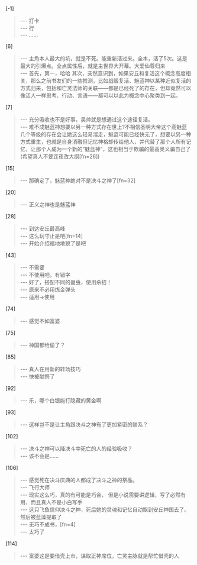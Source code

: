 
[-1] 
>--- 打卡<br>
>--- 行<br>
>--- ……<br>

[6] 
>--- 主角本人最大的坑，就是不死。能重新活过来。全本，活了5次。这是最大的引爆点。全点属性后，就是主世界大开幕。大爱仙尊归来<br>
>--- 首先，第一，哈哈
其次，突然意识到，如果安丘和复活这个概念高度相关，那么之前书友们的一些推测，比如战贩复活、魅蓝神以某种近似复活的方式归来，包括和亡灵法师的关联——都是已经死了的存在，但却竟然可以像活人一样思考、行动、言语——都可以以此为概念中心聚类到一起。<br>

[7] 
>--- 充分吸收也不是好事，吴帅就是想通过这个途径复活。<br>
>--- 难不成魅蓝神想要以另一种方式存在世上?不相信圣明大帝这个高魅蓝几个等级的存在会让她这么轻易溜走，魅蓝可能已经快无了，想要以另一种方式重生，也就是自身消融但记忆神格却传给他人，并代替了那个人所有记忆，让那个人成为一个新的“魅蓝神”，这也相当于欺骗的最高奥义骗自己了(希望真人不要连夜改大纲[fn=26])<br>

[15] 
>--- 那确定了，魅蓝神绝对不是决斗之神了[fn=32]<br>

[20] 
>--- 正义之神也是魅蓝神<br>

[28] 
>--- 到达安丘最高峰<br>
>--- 这么玩寸止是吧[fn=14]<br>
>--- 开始介绍福地地貌了是吧<br>

[43] 
>--- 不需要<br>
>--- 不使用吧，有错字<br>
>--- 好了，搭配不同的蛊虫，使用杀招！<br>
>--- 原来不必用炼金弹头<br>
>--- 适用→使用<br>

[74] 
>--- 感觉不如富婆<br>

[75] 
>--- 神国都给偷了？<br>

[85] 
>--- 真人在用新的转场技巧<br>
>--- 快被献祭了<br>

[92] 
>--- 乐，哪个白银能打隐藏的黄金啊<br>

[93] 
>--- 这样岂不是让主角跟决斗之神有了更加紧密的联系？<br>

[102] 
>--- 决斗之神可以降决斗中死亡的人的经验吸收？<br>
>--- 该不会是……<br>

[106] 
>--- 感觉死在决斗庆典的人都成了决斗之神的祭品。<br>
>--- 飞行大师<br>
>--- 现实这么巧，真的有可能是巧合，
但是小说需要讲逻辑，写了必然有用，而且真人不是小白写手<br>
>--- 这只飞鱼信仰决斗之神，死后她的灵魂和记忆自动飘到安丘神国去了。然后被蓝藻提取了<br>
>--- 无巧不成书，[fn=4]<br>
>--- 太巧了<br>

[114] 
>--- 富婆这是要借壳上市，谋取正神席位，亡灵主脉就是帮忙借壳的人<br>
